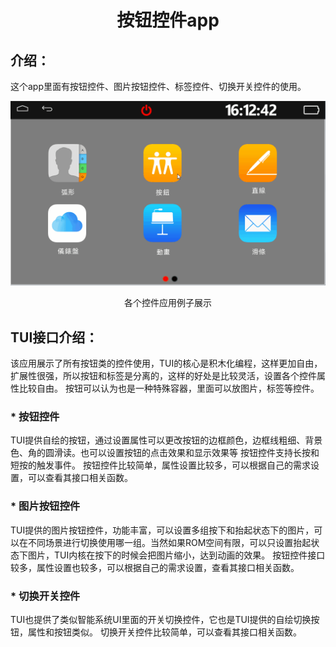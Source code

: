 <h1 align="center"> 按钮控件app </h1>

## 介绍：
这个app里面有按钮控件、图片按钮控件、标签控件、切换开关控件的使用。

<p align="center">
<img src="https://github.com/TUISYS/image/blob/main/buttom.gif">
</p>
<p align="center">
各个控件应用例子展示
</p>

## TUI接口介绍：
该应用展示了所有按钮类的控件使用，TUI的核心是积木化编程，这样更加自由，扩展性很强，所以按钮和标签是分离的，这样的好处是比较灵活，设置各个控件属性比较自由。
按钮可以认为也是一种特殊容器，里面可以放图片，标签等控件。

### * 按钮控件
TUI提供自绘的按钮，通过设置属性可以更改按钮的边框颜色，边框线粗细、背景色、角的圆滑读。也可以设置按钮的点击效果和显示效果等
按钮控件支持长按和短按的触发事件。
按钮控件比较简单，属性设置比较多，可以根据自己的需求设置，可以查看其接口相关函数。

### * 图片按钮控件
TUI提供的图片按钮控件，功能丰富，可以设置多组按下和抬起状态下的图片，可以在不同场景进行切换使用哪一组。当然如果ROM空间有限，可以只设置抬起状态下图片，TUI内核在按下的时候会把图片缩小，达到动画的效果。
按钮控件接口较多，属性设置也较多，可以根据自己的需求设置，查看其接口相关函数。

### * 切换开关控件
TUI也提供了类似智能系统UI里面的开关切换控件，它也是TUI提供的自绘切换按钮，属性和按钮类似。
切换开关控件比较简单，可以查看其接口相关函数。

